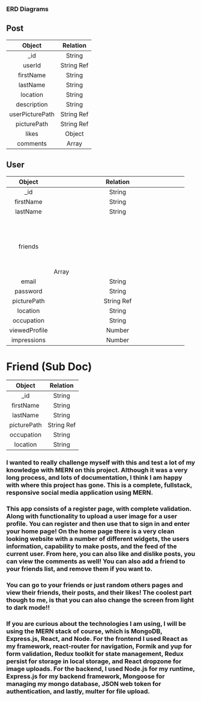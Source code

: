 ### ERD Diagrams

## Post

|     Object      |      Relation      |
| :-------------: | :----------------: |
|      \_id       |       String       |
|     userId      |     String Ref     |
|    firstName    |       String       |
|    lastName     |       String       |
|    location     |       String       |
|   description   |       String       |
| userPicturePath |     String Ref     |
|   picturePath   |     String Ref     |
|      likes      | Object<String Ref> |
|    comments     |   Array<String>    |

## User

|    Object     |   Relation    |
| :-----------: | :-----------: |
|     \_id      |    String     |
|   firstName   |    String     |
|   lastName    |    String     |
|    friends    | Array<Object> |
|     email     |    String     |
|   password    |    String     |
|  picturePath  |  String Ref   |
|   location    |    String     |
|  occupation   |    String     |
| viewedProfile |    Number     |
|  impressions  |    Number     |

# Friend (Sub Doc)

|   Object    |  Relation  |
| :---------: | :--------: |
|    \_id     |   String   |
|  firstName  |   String   |
|  lastName   |   String   |
| picturePath | String Ref |
| occupation  |   String   |
|  location   |   String   |

### I wanted to really challenge myself with this and test a lot of my knowledge with MERN on this project. Although it was a very long process, and lots of documentation, I think I am happy with where this project has gone. This is a complete, fullstack, responsive social media application using MERN.

### This app consists of a register page, with complete validation. Along with functionality to upload a user image for a user profile. You can register and then use that to sign in and enter your home page! On the home page there is a very clean looking website with a number of different widgets, the users information, capability to make posts, and the feed of the current user. From here, you can also like and dislike posts, you can view the comments as well! You can also add a friend to your friends list, and remove them if you want to.

### You can go to your friends or just random others pages and view their friends, their posts, and their likes! The coolest part though to me, is that you can also change the screen from light to dark mode!!

### If you are curious about the technologies I am using, I will be using the MERN stack of course, which is MongoDB, Express.js, React, and Node. For the frontend I used React as my framework, react-router for navigation, Formik and yup for form validation, Redux toolkit for state management, Redux persist for storage in local storage, and React dropzone for image uploads. For the backend, I used Node.js for my runtime, Express.js for my backend framework, Mongoose for managing my mongo database, JSON web token for authentication, and lastly, multer for file upload.
